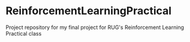 # ReinforcementLearningPractical
Project repository for my final project for RUG's Reinforcement Learning Practical class
